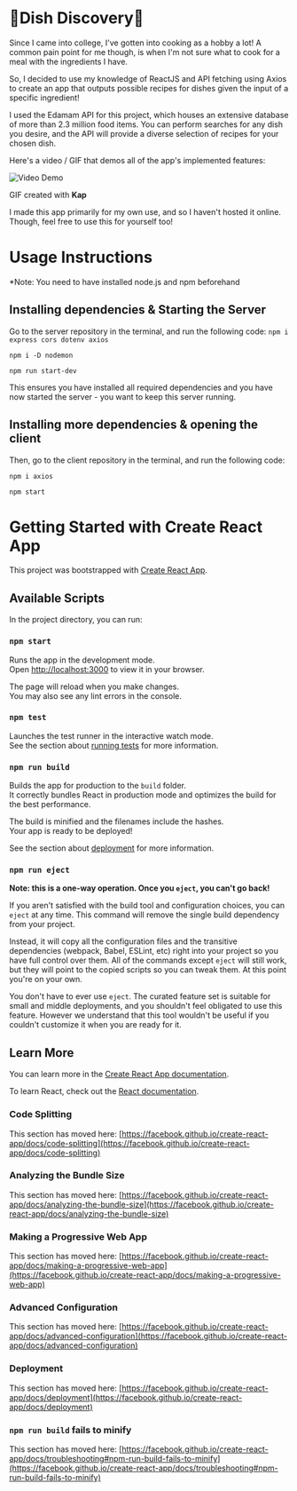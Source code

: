 # 🥘Dish Discovery🥘
Since I came into college, I've gotten into cooking as a hobby a lot! A common pain point for me though, is when I'm not sure what to cook for a meal with the ingredients I have.

So, I decided to use my knowledge of ReactJS and API fetching using Axios to create an app that outputs possible recipes for dishes given the input of a specific ingredient!

I used the Edamam API for this project, which houses an extensive database of more than 2.3 million food items. You can perform searches for any dish you desire, and the API will provide a diverse selection of recipes for your chosen dish.


Here's a video / GIF that demos all of the app's implemented features:

<img src='https://github.com/cheung-arthur/DishDiscovery/blob/master/demo.gif' title='Video Demo' width='' alt='Video Demo' />

GIF created with **Kap**



I made this app primarily for my own use, and so I haven't hosted it online. Though, feel free to use this for yourself too!


# Usage Instructions 
*Note: You need to have installed node.js and npm beforehand
## Installing dependencies & Starting the Server
Go to the server repository in the terminal, and run the following code:
```npm i express cors dotenv axios```

```npm i -D nodemon```

```npm run start-dev```

This ensures you have installed all required dependencies and you have now started the server - you want to keep this server running.
## Installing more dependencies & opening the client
Then, go to the client repository in the terminal, and run the following code:

```npm i axios```

```npm start```
# Getting Started with Create React App

This project was bootstrapped with [Create React App](https://github.com/facebook/create-react-app).

## Available Scripts

In the project directory, you can run:

### `npm start`

Runs the app in the development mode.\
Open [http://localhost:3000](http://localhost:3000) to view it in your browser.

The page will reload when you make changes.\
You may also see any lint errors in the console.

### `npm test`

Launches the test runner in the interactive watch mode.\
See the section about [running tests](https://facebook.github.io/create-react-app/docs/running-tests) for more information.

### `npm run build`

Builds the app for production to the `build` folder.\
It correctly bundles React in production mode and optimizes the build for the best performance.

The build is minified and the filenames include the hashes.\
Your app is ready to be deployed!

See the section about [deployment](https://facebook.github.io/create-react-app/docs/deployment) for more information.

### `npm run eject`

**Note: this is a one-way operation. Once you `eject`, you can't go back!**

If you aren't satisfied with the build tool and configuration choices, you can `eject` at any time. This command will remove the single build dependency from your project.

Instead, it will copy all the configuration files and the transitive dependencies (webpack, Babel, ESLint, etc) right into your project so you have full control over them. All of the commands except `eject` will still work, but they will point to the copied scripts so you can tweak them. At this point you're on your own.

You don't have to ever use `eject`. The curated feature set is suitable for small and middle deployments, and you shouldn't feel obligated to use this feature. However we understand that this tool wouldn't be useful if you couldn't customize it when you are ready for it.

## Learn More

You can learn more in the [Create React App documentation](https://facebook.github.io/create-react-app/docs/getting-started).

To learn React, check out the [React documentation](https://reactjs.org/).

### Code Splitting

This section has moved here: [https://facebook.github.io/create-react-app/docs/code-splitting](https://facebook.github.io/create-react-app/docs/code-splitting)

### Analyzing the Bundle Size

This section has moved here: [https://facebook.github.io/create-react-app/docs/analyzing-the-bundle-size](https://facebook.github.io/create-react-app/docs/analyzing-the-bundle-size)

### Making a Progressive Web App

This section has moved here: [https://facebook.github.io/create-react-app/docs/making-a-progressive-web-app](https://facebook.github.io/create-react-app/docs/making-a-progressive-web-app)

### Advanced Configuration

This section has moved here: [https://facebook.github.io/create-react-app/docs/advanced-configuration](https://facebook.github.io/create-react-app/docs/advanced-configuration)

### Deployment

This section has moved here: [https://facebook.github.io/create-react-app/docs/deployment](https://facebook.github.io/create-react-app/docs/deployment)

### `npm run build` fails to minify

This section has moved here: [https://facebook.github.io/create-react-app/docs/troubleshooting#npm-run-build-fails-to-minify](https://facebook.github.io/create-react-app/docs/troubleshooting#npm-run-build-fails-to-minify)
